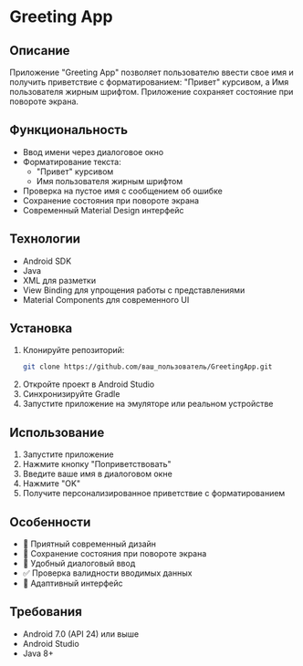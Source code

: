 # Greeting App

## Описание
Приложение "Greeting App" позволяет пользователю ввести свое имя и получить приветствие с форматированием: "Привет" курсивом, а Имя пользователя жирным шрифтом. Приложение сохраняет состояние при повороте экрана.

## Функциональность
- Ввод имени через диалоговое окно
- Форматирование текста:
  - "Привет" курсивом
  - Имя пользователя жирным шрифтом
- Проверка на пустое имя с сообщением об ошибке
- Сохранение состояния при повороте экрана
- Современный Material Design интерфейс

## Технологии
- Android SDK
- Java
- XML для разметки
- View Binding для упрощения работы с представлениями
- Material Components для современного UI

## Установка
1. Клонируйте репозиторий:
   ```bash
   git clone https://github.com/ваш_пользователь/GreetingApp.git
   ```
2. Откройте проект в Android Studio
3. Синхронизируйте Gradle
4. Запустите приложение на эмуляторе или реальном устройстве

## Использование
1. Запустите приложение
2. Нажмите кнопку "Поприветствовать"
3. Введите ваше имя в диалоговом окне
4. Нажмите "OK"
5. Получите персонализированное приветствие с форматированием

## Особенности
- 🎨 Приятный современный дизайн
- 🔄 Сохранение состояния при повороте экрана
- 💬 Удобный диалоговый ввод
- ✅ Проверка валидности вводимых данных
- 📱 Адаптивный интерфейс

## Требования
- Android 7.0 (API 24) или выше
- Android Studio
- Java 8+
